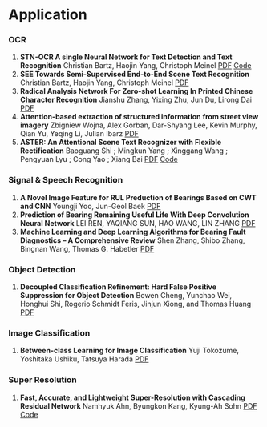 # Application
### OCR

1. **STN-OCR A single Neural Network for Text Detection and Text Recognition** Christian Bartz, Haojin Yang, Christoph Meinel [PDF](https://arxiv.org/pdf/1707.08831.pdf) [Code](https://github.com/Bartzi/stn-ocr)
2. **SEE Towards Semi-Supervised End-to-End Scene Text Recognition** Christian Bartz, Haojin Yang, Christoph Meinel [PDF](https://arxiv.org/pdf/1712.05404.pdf)
3. **Radical Analysis Network For Zero-shot Learning In Printed Chinese Character Recognition** Jianshu Zhang, Yixing Zhu, Jun Du, Lirong Dai [PDF](https://arxiv.org/pdf/1711.01889.pdf)
4. **Attention-based extraction of structured information from street view imagery** Zbigniew Wojna, Alex Gorban, Dar-Shyang Lee, Kevin Murphy, Qian Yu, Yeqing Li, Julian Ibarz [PDF](https://arxiv.org/pdf/1704.03549.pdf)
5. **ASTER: An Attentional Scene Text Recognizer with Flexible Rectification** Baoguang Shi ; Mingkun Yang ; Xinggang Wang ; Pengyuan Lyu ; Cong Yao ; Xiang Bai [PDF](https://ieeexplore.ieee.org/document/8395027) [Code](https://github.com/bgshih/aster)

### Signal & Speech Recognition

1. **A Novel Image Feature for RUL Preduction of Bearings Based on CWT and CNN** Youngji Yoo, Jun-Geol Baek [PDF](https://www.researchgate.net/publication/326283183_A_Novel_Image_Feature_for_the_Remaining_Useful_Lifetime_Prediction_of_Bearings_Based_on_Continuous_Wavelet_Transform_and_Convolutional_Neural_Network)
2. **Prediction of Bearing Remaining Useful Life With Deep Convolution Neural Network** LEI REN, YAQIANG SUN, HAO WANG, LIN ZHANG [PDF](https://ieeexplore.ieee.org/stamp/stamp.jsp?arnumber=8289436)
3. **Machine Learning and Deep Learning Algorithms for Bearing Fault Diagnostics – A Comprehensive Review** Shen Zhang, Shibo Zhang, Bingnan Wang, Thomas G. Habetler [PDF](https://arxiv.org/pdf/1901.08247.pdf)

### Object Detection

1. **Decoupled Classification Refinement: Hard False Positive Suppression for Object Detection** Bowen Cheng, Yunchao Wei, Honghui Shi, Rogerio Schmidt Feris, Jinjun Xiong, and Thomas Huang [PDF](https://arxiv.org/pdf/1810.04002.pdf)

### Image Classification

1. **Between-class Learning for Image Classification** Yuji Tokozume, Yoshitaka Ushiku, Tatsuya Harada [PDF](https://arxiv.org/pdf/1711.10284.pdf)

### Super Resolution
1. **Fast, Accurate, and Lightweight Super-Resolution with Cascading Residual Network** Namhyuk Ahn, Byungkon Kang, Kyung-Ah Sohn [PDF](https://arxiv.org/pdf/1803.08664.pdf) [Code](https://github.com/nmhkahn/CARN-pytorch)
